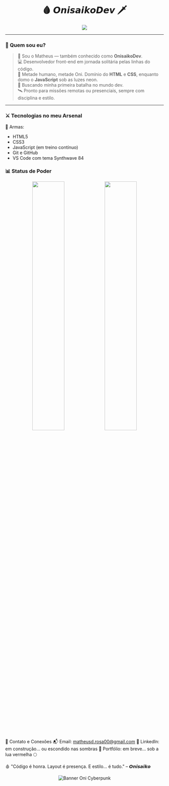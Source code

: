 <h1 align="center">🩸 𝙊𝙣𝙞𝙨𝙖𝙞𝙠𝙤𝘿𝙚𝙫 🗡️</h1>

<p align="center">
  <img src="https://readme-typing-svg.herokuapp.com?font=Fira+Code&duration=3000&pause=500&color=FF0055&center=true&vCenter=true&width=600&lines=Front-End+Ronin+em+Missão;Codificando+com+honra+e+caos;HTML%2C+CSS+%2B+JavaScript+em+treinamento" />
</p>

---

### 👹 Quem sou eu?

> 🧠 Sou o Matheus — também conhecido como **OnisaikoDev**.  
> 💻 Desenvolvedor front-end em jornada solitária pelas linhas do código.  
> 👺 Metade humano, metade Oni. Domínio do **HTML** e **CSS**, enquanto domo o **JavaScript** sob as luzes neon.  
> 🌌 Buscando minha primeira batalha no mundo dev.  
> 🛰️ Pronto para missões remotas ou presenciais, sempre com disciplina e estilo.

---

### ⚔️ Tecnologias no meu Arsenal

🔧 Armas:
- HTML5
- CSS3
- JavaScript (em treino contínuo)
- Git e GitHub
- VS Code com tema Synthwave 84

### 📊 Status de Poder
<div align="center"> <img width="45%" src="https://github-readme-stats.vercel.app/api?username=OnisaikoDev&show_icons=true&theme=radical&title_color=ff0055&icon_color=ff0055" /> <img width="45%" src="https://github-readme-stats.vercel.app/api/top-langs/?username=OnisaikoDev&layout=compact&theme=radical&title_color=ff0055" /> </div>

🧭 Contato e Conexões
📬 Email: matheusd.rosa00@gmail.com
🧠 LinkedIn: em construção... ou escondido nas sombras
🐲 Portfólio: em breve… sob a lua vermelha 🌕

🩸 "Código é honra. Layout é presença. E estilo... é tudo."
– 𝙊𝙣𝙞𝙨𝙖𝙞𝙠𝙤

<p align="center">
  <img src="LINK_DA_IMAGEM_AQUI" alt="Banner Oni Cyberpunk">
</p>
